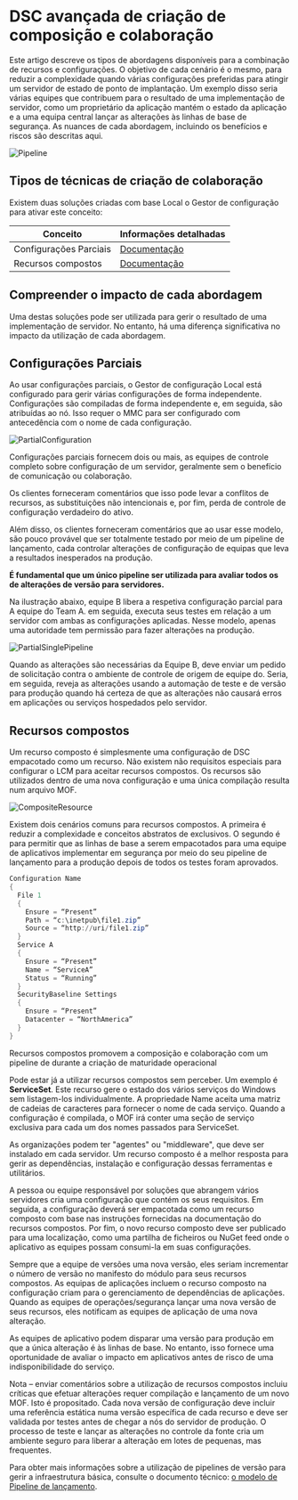 # <a name="advanced-dsc-authoring-for-composition-and-collaboration"></a>DSC avançada de criação de composição e colaboração

Este artigo descreve os tipos de abordagens disponíveis para a combinação de recursos e configurações.
O objetivo de cada cenário é o mesmo, para reduzir a complexidade quando várias configurações preferidas para atingir um servidor de estado de ponto de implantação.
Um exemplo disso seria várias equipes que contribuem para o resultado de uma implementação de servidor, como um proprietário da aplicação mantém o estado da aplicação e a uma equipa central lançar as alterações às linhas de base de segurança.
As nuances de cada abordagem, incluindo os benefícios e riscos são descritas aqui.

![Pipeline](images/Pipeline.jpg)

## <a name="types-of-collaborative-authoring-techniques"></a>Tipos de técnicas de criação de colaboração

Existem duas soluções criadas com base Local o Gestor de configuração para ativar este conceito:

| Conceito | Informações detalhadas
|-|-
| Configurações Parciais | [Documentação](partialconfigs.md)
| Recursos compostos | [Documentação](authoringresourcecomposite.md)

## <a name="understanding-the-impact-of-each-approach"></a>Compreender o impacto de cada abordagem

Uma destas soluções pode ser utilizada para gerir o resultado de uma implementação de servidor.
No entanto, há uma diferença significativa no impacto da utilização de cada abordagem.

## <a name="partial-configurations"></a>Configurações Parciais

Ao usar configurações parciais, o Gestor de configuração Local está configurado para gerir várias configurações de forma independente.
Configurações são compiladas de forma independente e, em seguida, são atribuídas ao nó.
Isso requer o MMC para ser configurado com antecedência com o nome de cada configuração.

![PartialConfiguration](images/PartialConfiguration.jpg)

Configurações parciais fornecem dois ou mais, as equipes de controle completo sobre configuração de um servidor, geralmente sem o benefício de comunicação ou colaboração.

Os clientes forneceram comentários que isso pode levar a conflitos de recursos, as substituições não intencionais e, por fim, perda de controle de configuração verdadeiro do ativo.

Além disso, os clientes forneceram comentários que ao usar esse modelo, são pouco provável que ser totalmente testado por meio de um pipeline de lançamento, cada controlar alterações de configuração de equipas que leva a resultados inesperados na produção.

**É fundamental que um único pipeline ser utilizada para avaliar todos os de alterações de versão para servidores.**

Na ilustração abaixo, equipe B libera a respetiva configuração parcial para A equipe do Team A. em seguida, executa seus testes em relação a um servidor com ambas as configurações aplicadas.
Nesse modelo, apenas uma autoridade tem permissão para fazer alterações na produção.

![PartialSinglePipeline](images/PartialSinglePipeline.jpg)

Quando as alterações são necessárias da Equipe B, deve enviar um pedido de solicitação contra o ambiente de controle de origem de equipe do.
Seria, em seguida, reveja as alterações usando a automação de teste e de versão para produção quando há certeza de que as alterações não causará erros em aplicações ou serviços hospedados pelo servidor.

## <a name="composite-resources"></a>Recursos compostos

Um recurso composto é simplesmente uma configuração de DSC empacotado como um recurso.
Não existem não requisitos especiais para configurar o LCM para aceitar recursos compostos.
Os recursos são utilizados dentro de uma nova configuração e uma única compilação resulta num arquivo MOF.

![CompositeResource](images/CompositeResource.jpg)

Existem dois cenários comuns para recursos compostos.
A primeira é reduzir a complexidade e conceitos abstratos de exclusivos.
O segundo é para permitir que as linhas de base a serem empacotados para uma equipe de aplicativos implementar em segurança por meio do seu pipeline de lançamento para a produção depois de todos os testes foram aprovados.

```PowerShell
Configuration Name
{
  File 1
  {
    Ensure = “Present”
    Path = “c:\inetpub\file1.zip”
    Source = “http://uri/file1.zip”
  }
  Service A
  {
    Ensure = “Present”
    Name = “ServiceA”
    Status = “Running”
  }
  SecurityBaseline Settings
  {
    Ensure = “Present”
    Datacenter = “NorthAmerica”
  }
}
```

Recursos compostos promovem a composição e colaboração com um pipeline de durante a criação de maturidade operacional

Pode estar já a utilizar recursos compostos sem perceber.
Um exemplo é **ServiceSet**.
Este recurso gere o estado dos vários serviços do Windows sem listagem-los individualmente.
A propriedade Name aceita uma matriz de cadeias de caracteres para fornecer o nome de cada serviço.
Quando a configuração é compilada, o MOF irá conter uma seção de serviço exclusiva para cada um dos nomes passados para ServiceSet.

As organizações podem ter "agentes" ou "middleware", que deve ser instalado em cada servidor.
Um recurso composto é a melhor resposta para gerir as dependências, instalação e configuração dessas ferramentas e utilitários.

A pessoa ou equipe responsável por soluções que abrangem vários servidores cria uma configuração que contém os seus requisitos.
Em seguida, a configuração deverá ser empacotada como um recurso composto com base nas instruções fornecidas na documentação do recursos compostos.
Por fim, o novo recurso composto deve ser publicado para uma localização, como uma partilha de ficheiros ou NuGet feed onde o aplicativo as equipes possam consumi-la em suas configurações.

Sempre que a equipe de versões uma nova versão, eles seriam incrementar o número de versão no manifesto do módulo para seus recursos compostos.
As equipas de aplicações incluem o recurso composto na configuração criam para o gerenciamento de dependências de aplicações.
Quando as equipes de operações/segurança lançar uma nova versão de seus recursos, eles notificam as equipes de aplicação de uma nova alteração.

As equipes de aplicativo podem disparar uma versão para produção em que a única alteração é às linhas de base.
No entanto, isso fornece uma oportunidade de avaliar o impacto em aplicativos antes de risco de uma indisponibilidade do serviço.

Nota – enviar comentários sobre a utilização de recursos compostos incluiu críticas que efetuar alterações requer compilação e lançamento de um novo MOF.
Isto é propositado.
Cada nova versão de configuração deve incluir uma referência estática numa versão específica de cada recurso e deve ser validada por testes antes de chegar a nós do servidor de produção.
O processo de teste e lançar as alterações no controle da fonte cria um ambiente seguro para liberar a alteração em lotes de pequenas, mas frequentes.

Para obter mais informações sobre a utilização de pipelines de versão para gerir a infraestrutura básica, consulte o documento técnico: [o modelo de Pipeline de lançamento](http://aka.ms/thereleasepipelinemodel).
